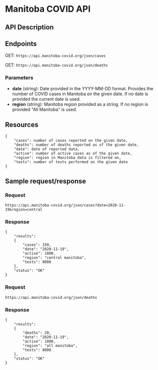 # Manitoba COVID API

## API Description

## Endpoints
GET: `https://api.manitoba-covid.org/json/cases`

GET: `https://api.manitoba-covid.org/json/deaths`

### Parameters
* **date** (string): Date provided in the YYYY-MM-DD format. Provides the number of COVID cases in Manitoba on the given date. If no date is provided the current date is used. 
* **region** (string): Manitoba region provided as a string. If no region is provided "All Manitoba" is used. 

## Resources
```
{
    "cases": number of cases reported on the given date,
    "deaths": number of deaths reported as of the given date,
    "date": date of reported data,
    "active": number of active cases as of the given date,
    "region": region in Manitoba data is filtered on,
    "tests": number of tests performed on the given date
}
```

## Sample request/response
### Request
```
https://api.manitoba-covid.org/json/cases?date=2020-11-19&region=central
```

### Response
```
{
    "results":
    {
        "cases": 150,
        "date": "2020-11-19",
        "active": 1000,
        "region": "central manitoba",
        "tests": 8000
    },
    "status": "OK"
}
```

### Request
```
https://api.manitoba-covid.org/json/deaths
```

### Response
```
{
    "results":
    {
        "deaths": 20,
        "date": "2020-11-19",
        "active": 1000,
        "region": "all manitoba",
        "tests": 8000
    },
    "status": "OK"
}
```
